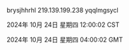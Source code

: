 brysjhhrhl 219.139.199.238 yqqlmgsycl

2024年 10月 24日 星期四 12:00:02 CST

2024年 10月 24日 星期四 04:00:02 GMT

